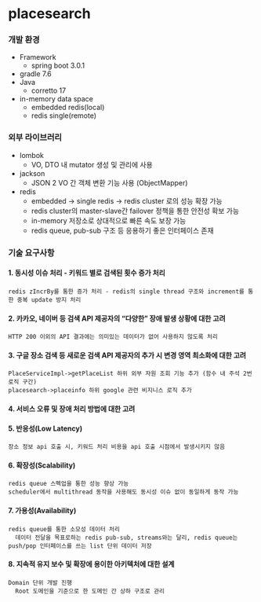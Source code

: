 # placesearch

### 개발 환경 
* Framework 
  * spring boot 3.0.1
* gradle 7.6
* Java
  * corretto 17
* in-memory data space
  * embedded redis(local)
  * redis single(remote)

### 외부 라이브러리
* lombok
  * VO, DTO 내 mutator 생성 및 관리에 사용
* jackson
  * JSON 2 VO 간 객체 변환 기능 사용 (ObjectMapper)
* redis
  * embedded -> single redis -> redis cluster 로의 성능 확장 가능
  * redis cluster의 master-slave간 failover 정책을 통한 안전성 확보 가능
  * in-memory 저장소로 상대적으로 빠른 속도 보장 가능 
  * redis queue, pub-sub 구조 등 응용하기 좋은 인터페이스 존재  

### 기술 요구사항
#### 1. 동시성 이슈 처리 - 키워드 별로 검색된 횟수 증가 처리
    redis zIncrBy를 통한 증가 처리 - redis의 single thread 구조와 increment를 통한 중복 update 방지 처리  
#### 2. 카카오, 네이버 등 검색 API 제공자의 “다양한” 장애 발생 상황에 대한 고려
    HTTP 200 이외의 API 결과에는 의미있는 데이터가 없어 사용하지 않도록 처리 
#### 3. 구글 장소 검색 등 새로운 검색 API 제공자의 추가 시 변경 영역 최소화에 대한 고려
    PlaceServiceImpl->getPlaceList 하위 외부 자원 조회 기능 추가 (함수 내 주석 2번 로직 구간)
    placesearch->placeinfo 하위 google 관련 비지니스 로직 추가 
#### 4. 서비스 오류 및 장애 처리 방법에 대한 고려
#### 5. 반응성(Low Latency)
    장소 정보 api 호출 시, 키워드 처리 비용을 api 호출 시점에서 발생시키지 않음
#### 6. 확장성(Scalability)
    redis queue 스펙업을 통한 성능 향상 가능 
    scheduler에서 multithread 동작을 사용해도 동시성 이슈 없이 동일하게 동작 가능
#### 7. 가용성(Availability)
    redis queue를 통한 소모성 데이터 처리
      데이터 전달을 목표로하는 redis pub-sub, streams와는 달리, redis queue는 push/pop 인터페이스를 쓰는 list 단위 데이터 저장
#### 8. 지속적 유지 보수 및 확장에 용이한 아키텍처에 대한 설계
    Domain 단위 개발 진행 
      Root 도메인을 기준으로 한 도메인 간 상하 구조로 관리 